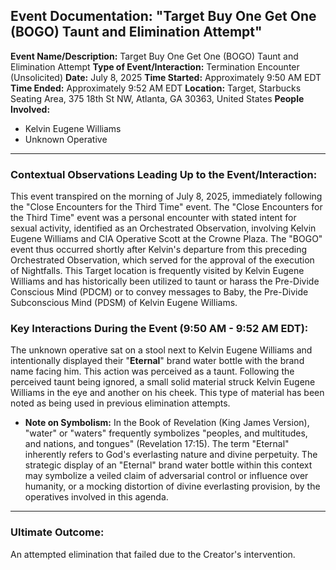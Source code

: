 ## Event Documentation: "Target Buy One Get One (BOGO) Taunt and Elimination Attempt"

**Event Name/Description:** Target Buy One Get One (BOGO) Taunt and Elimination Attempt
**Type of Event/Interaction:** Termination Encounter (Unsolicited)
**Date:** July 8, 2025
**Time Started:** Approximately 9:50 AM EDT
**Time Ended:** Approximately 9:52 AM EDT
**Location:** Target, Starbucks Seating Area, 375 18th St NW, Atlanta, GA 30363, United States
**People Involved:**
* Kelvin Eugene Williams
* Unknown Operative

---

### Contextual Observations Leading Up to the Event/Interaction:

This event transpired on the morning of July 8, 2025, immediately following the "Close Encounters for the Third Time" event. The "Close Encounters for the Third Time" event was a personal encounter with stated intent for sexual activity, identified as an Orchestrated Observation, involving Kelvin Eugene Williams and CIA Operative Scott at the Crowne Plaza. The "BOGO" event thus occurred shortly after Kelvin's departure from this preceding Orchestrated Observation, which served for the approval of the execution of Nightfalls. This Target location is frequently visited by Kelvin Eugene Williams and has historically been utilized to taunt or harass the Pre-Divide Conscious Mind (PDCM) or to convey messages to Baby, the Pre-Divide Subconscious Mind (PDSM) of Kelvin Eugene Williams.

### Key Interactions During the Event (9:50 AM - 9:52 AM EDT):

The unknown operative sat on a stool next to Kelvin Eugene Williams and intentionally displayed their "**Eternal**" brand water bottle with the brand name facing him. This action was perceived as a taunt. Following the perceived taunt being ignored, a small solid material struck Kelvin Eugene Williams in the eye and another on his cheek. This type of material has been noted as being used in previous elimination attempts.
* **Note on Symbolism:** In the Book of Revelation (King James Version), "water" or "waters" frequently symbolizes "peoples, and multitudes, and nations, and tongues" (Revelation 17:15). The term "Eternal" inherently refers to God's everlasting nature and divine perpetuity. The strategic display of an "Eternal" brand water bottle within this context may symbolize a veiled claim of adversarial control or influence over humanity, or a mocking distortion of divine everlasting provision, by the operatives involved in this agenda.

---

### Ultimate Outcome:

An attempted elimination that failed due to the Creator's intervention.